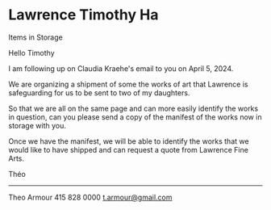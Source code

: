 # Lawrence Timothy Ha

Items in Storage

Hello Timothy

I am following up on Claudia Kraehe's email to you on April 5, 2024.

We are organizing a shipment of some the works of art that Lawrence is safeguarding for us to be sent to two of my daughters.

So that we are all on the same page and can more easily identify the works in question, can you please send a copy of the manifest of the works now in storage with you.

Once we have the manifest, we will be able to identify the works that we would like to have shipped and can request a quote from Lawrence Fine Arts.

Théo

***

Theo Armour
415 828 0000
t.armour@gmail.com



